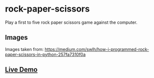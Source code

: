 # rock-paper-scissors
Play a first to five rock paper scissors game against the computer.
## Images
Images taken from: https://medium.com/swlh/how-i-programmed-rock-paper-scissors-in-python-257fa7310f0a
## [Live Demo](https://henriquecfaguiar.github.io/rock-paper-scissors/)
